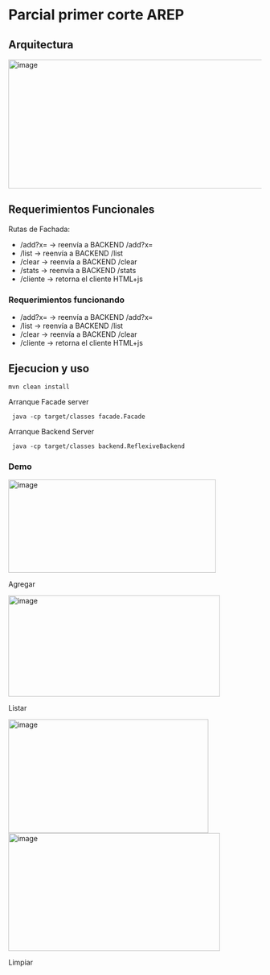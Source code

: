 # Parcial primer corte AREP

## Arquitectura

<img width="726" height="256" alt="image" src="https://github.com/user-attachments/assets/96faac67-9bad-4fbe-9093-0533e400ebba" />


## Requerimientos Funcionales 

Rutas de Fachada: 

- /add?x=<real> → reenvía a BACKEND /add?x=<real>
- /list → reenvía a BACKEND /list
- /clear → reenvía a BACKEND /clear
- /stats → reenvía a BACKEND /stats
- /cliente → retorna el cliente HTML+js

### Requerimientos funcionando

- /add?x=<real> → reenvía a BACKEND /add?x=<real>
- /list → reenvía a BACKEND /list
- /clear → reenvía a BACKEND /clear
- /cliente → retorna el cliente HTML+js

## Ejecucion y uso 

```
mvn clean install
```

Arranque Facade server

```
 java -cp target/classes facade.Facade 
```

Arranque Backend Server
```
 java -cp target/classes backend.ReflexiveBackend
```

### Demo

<img width="413" height="185" alt="image" src="https://github.com/user-attachments/assets/ae37a737-97a7-4412-a4de-0c7c5a24a2d1" />

Agregar

<img width="421" height="201" alt="image" src="https://github.com/user-attachments/assets/e37bc22e-bc6f-443c-848c-b2d19a088302" />

Listar

<img width="398" height="226" alt="image" src="https://github.com/user-attachments/assets/bcbd8818-1495-40ed-98a5-0052efb11139" />

<img width="421" height="234" alt="image" src="https://github.com/user-attachments/assets/a4072b94-4338-4102-b394-0629822f658e" />

Limpiar





